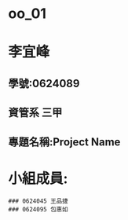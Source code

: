 # oo_01
# 李宜峰
## 學號:0624089
## 資管系 三甲
## 專題名稱:Project Name
# 小組成員:
```### 0624089 李宜峰
### 0624045 王品捷
### 0624095 包惠如 
